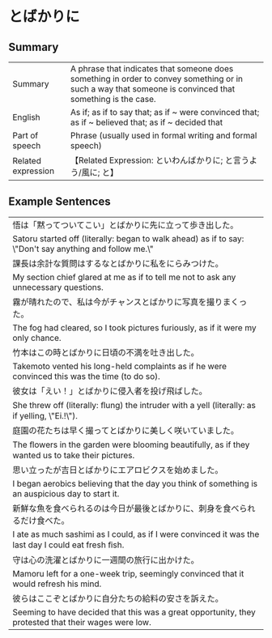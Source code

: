 # とばかりに

## Summary

<table><tr>   <td>Summary</td>   <td>A phrase that indicates that someone does something in order to convey something or in such a way that someone is convinced that something is the case.</td></tr><tr>   <td>English</td>   <td>As if; as if to say that; as if ~ were convinced that; as if ~ believed that; as if ~ decided that</td></tr><tr>   <td>Part of speech</td>   <td>Phrase (usually used in formal writing and formal speech)</td></tr><tr>   <td>Related expression</td>   <td>【Related Expression: といわんばかりに; と言うよう/風に; と】</td></tr></table>

## Example Sentences

<table><tr><td>悟は「黙ってついてこい」とばかりに先に立って歩き出した。</td></tr><tr><td>Satoru started off (literally: began to walk ahead) as if to say: \"Don't say anything and follow me.\"</td></tr><tr><td>課長は余計な質問はするなとばかりに私をにらみつけた。</td></tr><tr><td>My section chief glared at me as if to tell me not to ask any unnecessary questions.</td></tr><tr><td>霧が晴れたので、私は今がチャンスとばかりに写真を撮りまくった。</td></tr><tr><td>The fog had cleared, so I took pictures furiously, as if it were my only chance.</td></tr><tr><td>竹本はこの時とばかりに日頃の不満を吐き出した。</td></tr><tr><td>Takemoto vented his long-held complaints as if he were convinced this was the time (to do so).</td></tr><tr><td>彼女は「えい！」とばかりに侵入者を投げ飛ばした。</td></tr><tr><td>She threw off (literally: ﬂung) the intruder with a yell (literally: as if yelling, \"Ei.!\").</td></tr><tr><td>庭園の花たちは早く撮ってとばかりに美しく咲いていました。</td></tr><tr><td>The ﬂowers in the garden were blooming beautifully, as if they wanted us to take their pictures.</td></tr><tr><td>思い立ったが吉日とばかりにエアロビクスを始めました。</td></tr><tr><td>I began aerobics believing that the day you think of something is an auspicious day to start it.</td></tr><tr><td>新鮮な魚を食べられるのは今日が最後とばかりに、刺身を食べられるだけ食べた。</td></tr><tr><td>I ate as much sashimi as I could, as if I were convinced it was the last day I could eat fresh ﬁsh.</td></tr><tr><td>守は心の洗濯とばかりに一週間の旅行に出かけた。</td></tr><tr><td>Mamoru left for a one-week trip, seemingly convinced that it would refresh his mind.</td></tr><tr><td>彼らはここぞとばかりに自分たちの給料の安さを訴えた。</td></tr><tr><td>Seeming to have decided that this was a great opportunity, they protested that their wages were low.</td></tr></table>

